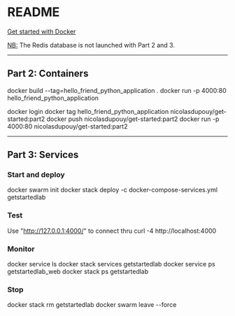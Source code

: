 
# README

[Get started with Docker](https://docs.docker.com/get-started)

<u>NB:</u> The Redis database is not launched with Part 2 and 3.

--------------------------------------------
## Part 2: Containers
docker build --tag=hello_friend_python_application .
docker run -p 4000:80 hello_friend_python_application

docker login
docker tag hello_friend_python_application nicolasdupouy/get-started:part2
docker push nicolasdupouy/get-started:part2
docker run -p 4000:80 nicolasdupouy/get-started:part2

--------------------------------------------
## Part 3: Services
### Start and deploy
docker swarm init
docker stack deploy -c docker-compose-services.yml getstartedlab

### Test
Use "http://127.0.0.1:4000/" to connect thru 
curl -4 http://localhost:4000

### Monitor
docker service ls
docker stack services getstartedlab
docker service ps getstartedlab_web
docker stack ps getstartedlab

### Stop
docker stack rm getstartedlab
docker swarm leave --force
